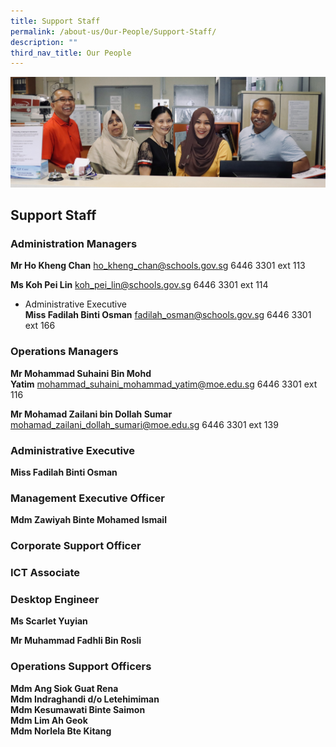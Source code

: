 ```yaml
---
title: Support Staff
permalink: /about-us/Our-People/Support-Staff/
description: ""
third_nav_title: Our People
---
```

![](/images/SupportStaff.jpg)

Support Staff
-------------

### **Administration Managers**

<b>Mr Ho Kheng Chan</b> ho_kheng_chan@schools.gov.sg 6446 3301 ext 113

<b>Ms Koh Pei Lin</b> koh_pei_lin@schools.gov.sg 6446 3301 ext 114

*   Administrative Executive  
    <b>Miss Fadilah Binti Osman</b> fadilah_osman@schools.gov.sg 6446 3301 ext 166
		
		
### **Operations Managers**

<b>Mr Mohammad Suhaini Bin Mohd Yatim</b> mohammad_suhaini_mohammad_yatim@moe.edu.sg 6446 3301 ext 116

<b>Mr Mohamad Zailani bin Dollah Sumar</b>
mohamad_zailani_dollah_sumari@moe.edu.sg 6446 3301 ext 139

### **Administrative Executive**

<b>Miss Fadilah Binti Osman</b>


### **Management Executive Officer**

<b>Mdm Zawiyah Binte Mohamed Ismail</b>



### **Corporate Support Officer**


### **ICT Associate**


### **Desktop Engineer**

<b>Ms Scarlet Yuyian</b>

<b>Mr Muhammad Fadhli Bin Rosli</b>


### **Operations Support Officers**

<b>Mdm Ang Siok Guat Rena  
Mdm Indraghandi d/o Letehimiman  
Mdm Kesumawati Binte Saimon  
Mdm Lim Ah Geok  
Mdm Norlela Bte Kitang</b>